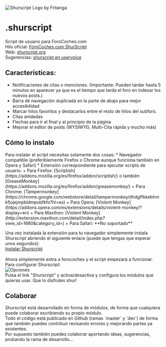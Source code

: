 ![Shurscript Logo by Fritanga](http://dl.dropboxusercontent.com/u/1066873/shurheading.png)

  
.shurscript
==========

Script de usuario para ForoCoches.com  
Hilo oficial: [ForoCoches.com ShurScript](http://www.forocoches.com/foro/showthread.php?t=3558434)  
Web: [shurscript.org](http://shurscript.org)  
Sugerencias: [shurscript en uservoice](https://shurscript.uservoice.com/)


<h2>Características:</h2>

 * Notificaciones de citas o menciones. (Importante: Pueden tardar hasta 5 minutos en aparecer ya que es el tiempo 
que tarda el foro en indexar los nuevos posts.)
 * Barra de navegación duplicada en la parte de abajo para mejor accesibilidad
 * Marcar hilos favoritos y destacarlos entre el resto de hilos del subforo.
 * Citas anidadas
 * Flechas para ir al final y al principio de la página
 * Mejorar el editor de posts (WYSIWYG, Multi-Cita rápida y mucho más)

<h2>Cómo lo instalo</h2>
Para instalar el script necesitas solamente dos cosas:
 * Navegador compatible (preferiblemente Firefox o Chrome aunque funciona también en Opera y Safari)
 * Extensión correspondiente para ejecutar scripts de usuario:
   + Para Firefox: [Scriptish](https://addons.mozilla.org/es/firefox/addon/scriptish/) o también 
[GreaseMonkey](https://addons.mozilla.org/es/firefox/addon/greasemonkey/)
   + Para Chrome: [Tampermonkey](https://chrome.google.com/webstore/detail/tampermonkey/dhdgffkkebhmkfjojejmpbldmpobfkfo?hl=es)
   + Para Opera: [Violent Monkey](https://addons.opera.com/es/extensions/details/violent-monkey/?display=en)
   + Para Maxthon: [Violent Monkey](http://extension.maxthon.com/detail/index.php?view_id=1680&category_id=)
   + Para Safari: **No soportado**

Una vez instalada la extensión para tu navegador simplemente instala Shurscript abriendo el siguiente enlace 
(puede que tengas que esperar unos segundos):<br>
[Instalar Shurscript](https://github.com/TheBronx/shurscript/raw/master/shurscript.user.js)<br>
<br>
Ahora simplemente entra a forocoches y el script empezará a funcionar. Para configurar Shurscript:<br>
![Opciones](http://i43.tinypic.com/fjnqmg.png)<br>
Pulsa el link "Shurscript" y activa/desactiva y configura los módulos que quieras usar. Que lo disfrutes shur!


<h2>Colaborar</h2>
Shurscript está desarrollado en forma de módulos, de forma que cualquiera puede colaborar escribiendo su propio módulo.<br>
Todo el código está publicado en Github (ramas `master` y `dev`) de forma que también puedes contribuir revisando errores 
y mejorando partes ya existentes.<br>
Por supuesto también puedes colaborar aportando ideas, sugerencias, probando la rama de desarrollo...
